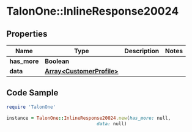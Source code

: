 # TalonOne::InlineResponse20024

## Properties

Name | Type | Description | Notes
------------ | ------------- | ------------- | -------------
**has_more** | **Boolean** |  | 
**data** | [**Array&lt;CustomerProfile&gt;**](CustomerProfile.md) |  | 

## Code Sample

```ruby
require 'TalonOne'

instance = TalonOne::InlineResponse20024.new(has_more: null,
                                 data: null)
```


